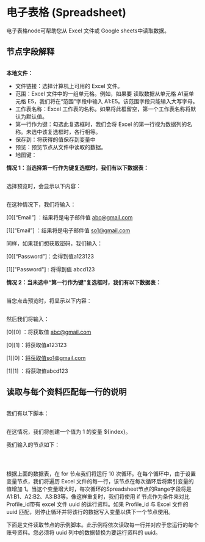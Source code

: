 # 电子表格 (Spreadsheet)

电子表格node可帮助您从 Excel 文件或 Google sheets中读取数据。

## 节点字段解释

<figure><img src="../../.gitbook/assets/image (29) (1) (1).png" alt=""><figcaption></figcaption></figure>

**本地文件：**

* 文件链接：选择计算机上可用的 Excel 文件。
* 范围：Excel 文件中的一组单元格。例如，如果要 读取数据从单元格 A1至单元格 E5，我们将在“范围”字段中输入 A1:E5。该范围字段只能输入大写字母。
* 工作表名称：Excel 工作表的名称。如果将此框留空，第一个工作表名称将默认为默认值。
* 第一行作为键：勾选此复选框时，我们会将 Excel 的第一行视为数据列的名称。未选中该复选框时，各行相等。
* 保存到：将获得的值保存到变量中
* 预览：预览节点从文件中读取的数据。
* 地图键：

**情况 1：当选择第一行作为键复选框时，我们有以下数据表：**

<figure><img src="../../.gitbook/assets/image (35) (1) (1).png" alt=""><figcaption></figcaption></figure>

选择预览时，会显示以下内容：

<figure><img src="../../.gitbook/assets/image (36) (1) (1).png" alt=""><figcaption></figcaption></figure>

在这种情况下，我们将输入：

\[0]\[“Email”] ：结果将是电子邮件值 abc@gmail.com

\[1]\[“Email”] ：结果将是电子邮件值 so1@gmail.com

同样，如果我们想获取密码，我们输入：

\[0]\[“Password”]​​：会得到值a123123

\[1]\["Password"] : 将得到值 abcd123

**情况 2：当未选中“第一行作为键”复选框时，我们有以下数据表：**

<figure><img src="../../.gitbook/assets/image (37) (1).png" alt=""><figcaption></figcaption></figure>

当您点击预览时，将显示以下内容：

<figure><img src="../../.gitbook/assets/image (38) (1).png" alt=""><figcaption></figcaption></figure>

然后我们将输入：

\[0]\[0] ：将获取值 abc@gmail.com

\[0]\[1]：将获取值a123123

\[1]\[0]：将获取值so1@gmail.com

\[1]\[1] ：将获取值abcd123

## **读取与每个资料匹配每一行的说明**

<div align="center"><figure><img src="../../.gitbook/assets/image (39) (1).png" alt=""><figcaption></figcaption></figure></div>

我们有以下脚本：

<figure><img src="../../.gitbook/assets/image (40) (1).png" alt=""><figcaption></figcaption></figure>

在这情况，我们将创建一个值为 1 的变量 ${index}。

我们输入的节点如下：

<figure><img src="../../.gitbook/assets/image (41) (1).png" alt=""><figcaption></figcaption></figure>

<figure><img src="../../.gitbook/assets/image (42) (1).png" alt=""><figcaption></figcaption></figure>

<figure><img src="../../.gitbook/assets/image (43) (1).png" alt=""><figcaption></figcaption></figure>

根据上面的数据表，在 for 节点我们将运行 10 次循环。在每个循环中，由于设置变量节点，我们将遍历 Excel 文件的每一行，该节点在每次循环后将索引变量的值增加 1。当这个变量增大时，每次循环的Spreadsheet节点的Range字段将是A1:B1、A2:B2、A3:B3等。像这样重复时，我们将使用 if 节点作为条件来对比Profile\_id带有 excel 文件 uuid 的运行资料。如果 Profile\_id 与 Excel 文件的 uuid 匹配，则停止循环并将该行的数据写入变量以供下一个节点使用。

下面是文件读取节点的示例脚本。此示例将依次读取每一行并对应于您运行的每个账号资料。您必须将 uuid 列中的数据替换为要运行资料的 uuid。

